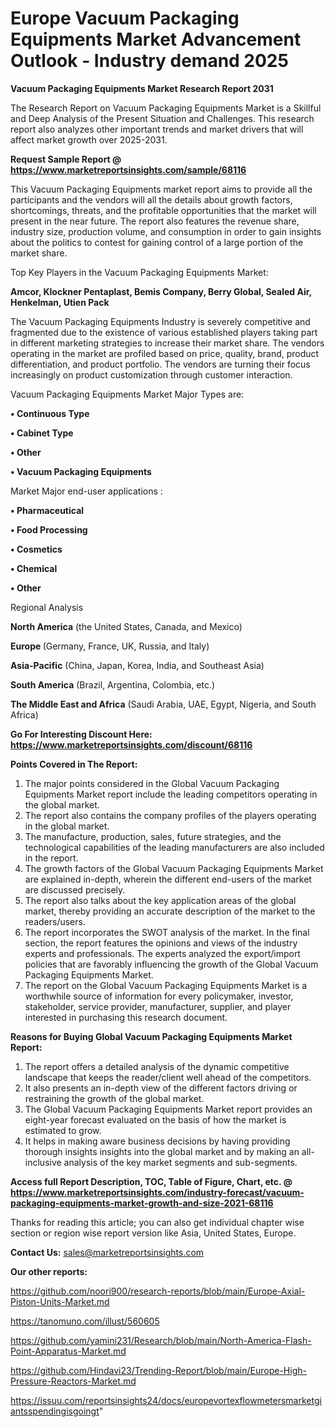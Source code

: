 # Europe Vacuum Packaging Equipments Market Advancement Outlook - Industry demand 2025

<strong>Vacuum Packaging Equipments Market Research Report 2031</strong>

The Research Report on Vacuum Packaging Equipments Market is a Skillful and Deep Analysis of the Present Situation and Challenges. This research report also analyzes other important trends and market drivers that will affect market growth over 2025-2031.

<strong>Request Sample Report @ <a href=https://www.marketreportsinsights.com/sample/68116>https://www.marketreportsinsights.com/sample/68116</a></strong>

This Vacuum Packaging Equipments market report aims to provide all the participants and the vendors will all the details about growth factors, shortcomings, threats, and the profitable opportunities that the market will present in the near future. The report also features the revenue share, industry size, production volume, and consumption in order to gain insights about the politics to contest for gaining control of a large portion of the market share.

Top Key Players in the Vacuum Packaging Equipments Market:

<strong>Amcor, Klockner Pentaplast, Bemis Company, Berry Global, Sealed Air, Henkelman, Utien Pack</strong>

The Vacuum Packaging Equipments Industry is severely competitive and fragmented due to the existence of various established players taking part in different marketing strategies to increase their market share. The vendors operating in the market are profiled based on price, quality, brand, product differentiation, and product portfolio. The vendors are turning their focus increasingly on product customization through customer interaction.

Vacuum Packaging Equipments Market Major Types are:

<strong>• Continuous Type

• Cabinet Type

• Other

• Vacuum Packaging Equipments</strong>

Market Major end-user applications :

<strong>• Pharmaceutical

• Food Processing

• Cosmetics

• Chemical

• Other</strong>

Regional Analysis

</u><strong><b>North America</b></strong> (the United States, Canada, and Mexico)

<strong><b>Europe </b></strong>(Germany, France, UK, Russia, and Italy)

<strong><b>Asia-Pacific</b></strong> (China, Japan, Korea, India, and Southeast Asia)

<strong><b>South America</b></strong> (Brazil, Argentina, Colombia, etc.)

<strong><b>The Middle East and Africa</b></strong> (Saudi Arabia, UAE, Egypt, Nigeria, and South Africa)

<strong>Go For Interesting Discount Here: <a href=https://www.marketreportsinsights.com/discount/68116>https://www.marketreportsinsights.com/discount/68116</a></strong>

<strong>Points Covered in The Report:</strong>
<ol>
  <li>The major points considered in the Global Vacuum Packaging Equipments Market report include the leading competitors operating in the global market.</li>
  <li>The report also contains the company profiles of the players operating in the global market.</li>
  <li>The manufacture, production, sales, future strategies, and the technological capabilities of the leading manufacturers are also included in the report.</li>
  <li>The growth factors of the Global Vacuum Packaging Equipments Market are explained in-depth, wherein the different end-users of the market are discussed precisely.</li>
  <li>The report also talks about the key application areas of the global market, thereby providing an accurate description of the market to the readers/users.</li>
  <li>The report incorporates the SWOT analysis of the market. In the final section, the report features the opinions and views of the industry experts and professionals. The experts analyzed the export/import policies that are favorably influencing the growth of the Global Vacuum Packaging Equipments Market.</li>
  <li>The report on the Global Vacuum Packaging Equipments Market is a worthwhile source of information for every policymaker, investor, stakeholder, service provider, manufacturer, supplier, and player interested in purchasing this research document.</li>
</ol>
<strong>Reasons for Buying Global Vacuum Packaging Equipments Market Report:</strong>

<ol>
  <li>The report offers a detailed analysis of the dynamic competitive landscape that keeps the reader/client well ahead of the competitors.</li>
  <li>It also presents an in-depth view of the different factors driving or restraining the growth of the global market.</li>
  <li>The Global Vacuum Packaging Equipments Market report provides an eight-year forecast evaluated on the basis of how the market is estimated to grow.</li>
  <li>It helps in making aware business decisions by having providing thorough insights insights into the global market and by making an all-inclusive analysis of the key market segments and sub-segments.</li>
</ol>
<strong>Access full Report Description, TOC, Table of Figure, Chart, etc. @ <a href=https://www.marketreportsinsights.com/industry-forecast/vacuum-packaging-equipments-market-growth-and-size-2021-68116>https://www.marketreportsinsights.com/industry-forecast/vacuum-packaging-equipments-market-growth-and-size-2021-68116</a></strong>


Thanks for reading this article; you can also get individual chapter wise section or region wise report version like Asia, United States, Europe.

<strong>Contact Us:</strong>
sales@marketreportsinsights.com

<strong>Our other reports:</strong>

<a href=https://github.com/noori900/research-reports/blob/main/Europe-Axial-Piston-Units-Market.md>https://github.com/noori900/research-reports/blob/main/Europe-Axial-Piston-Units-Market.md</a>

<a href=https://tanomuno.com/illust/560605>https://tanomuno.com/illust/560605</a>

<a href=https://github.com/yamini231/Research/blob/main/North-America-Flash-Point-Apparatus-Market.md>https://github.com/yamini231/Research/blob/main/North-America-Flash-Point-Apparatus-Market.md</a>

<a href=https://github.com/Hindavi23/Trending-Report/blob/main/Europe-High-Pressure-Reactors-Market.md>https://github.com/Hindavi23/Trending-Report/blob/main/Europe-High-Pressure-Reactors-Market.md</a>

<a href=https://issuu.com/reportsinsights24/docs/europevortexflowmetersmarketgiantsspendingisgoingt>https://issuu.com/reportsinsights24/docs/europevortexflowmetersmarketgiantsspendingisgoingt</a>"
